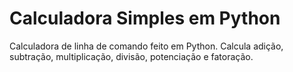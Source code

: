 # Calculadora Simples em Python
Calculadora de linha de comando feito em Python.
Calcula adição, subtração, multiplicação, divisão, potenciação e fatoração.
